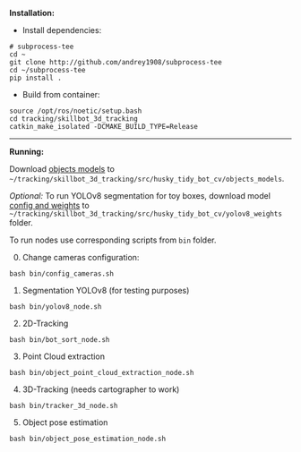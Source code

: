 **Installation:**

* Install dependencies:
```
# subprocess-tee
cd ~
git clone http://github.com/andrey1908/subprocess-tee
cd ~/subprocess-tee
pip install .

```

* Build from container:
```
source /opt/ros/noetic/setup.bash 
cd tracking/skillbot_3d_tracking
catkin_make_isolated -DCMAKE_BUILD_TYPE=Release
```

---

**Running:**

Download [objects models](https://disk.yandex.ru/d/xJwhvkl7fE4gZA) to ```~/tracking/skillbot_3d_tracking/src/husky_tidy_bot_cv/objects_models```.

*Optional:* To run YOLOv8 segmentation for toy boxes, download model [config and weights](https://disk.yandex.ru/d/XSlWRtN0e4qprA) to ```~/tracking/skillbot_3d_tracking/src/husky_tidy_bot_cv/yolov8_weights``` folder.

To run nodes use corresponding scripts from ```bin``` folder.

0. Change cameras configuration:

```
bash bin/config_cameras.sh
```

1. Segmentation YOLOv8 (for testing purposes)

```
bash bin/yolov8_node.sh
```

2. 2D-Tracking

```
bash bin/bot_sort_node.sh
```

3. Point Cloud extraction

```
bash bin/object_point_cloud_extraction_node.sh
```

4. 3D-Tracking (needs cartographer to work)

```
bash bin/tracker_3d_node.sh
```

5. Object pose estimation

```
bash bin/object_pose_estimation_node.sh
```